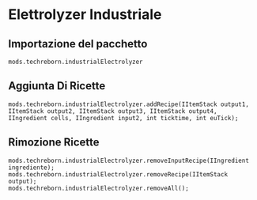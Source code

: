# Elettrolyzer Industriale

## Importazione del pacchetto
`mods.techreborn.industrialElectrolyzer`

## Aggiunta Di Ricette
```zenscript
mods.techreborn.industrialElectrolyzer.addRecipe(IItemStack output1, IItemStack output2, IItemStack output3, IItemStack output4, IIngredient cells, IIngredient input2, int ticktime, int euTick);
```

## Rimozione Ricette
```zenscript
mods.techreborn.industrialElectrolyzer.removeInputRecipe(IIngredient ingrediente);
mods.techreborn.industrialElectrolyzer.removeRecipe(IItemStack output);
mods.techreborn.industrialElectrolyzer.removeAll();
```